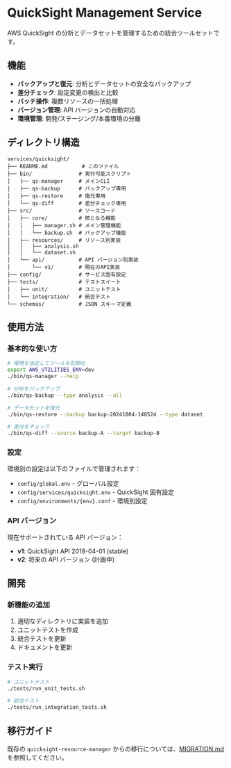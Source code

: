 # QuickSight Management Service

AWS QuickSight の分析とデータセットを管理するための統合ツールセットです。

## 機能

- **バックアップと復元**: 分析とデータセットの安全なバックアップ
- **差分チェック**: 設定変更の検出と比較
- **バッチ操作**: 複数リソースの一括処理
- **バージョン管理**: API バージョンの自動対応
- **環境管理**: 開発/ステージング/本番環境の分離

## ディレクトリ構造

```
services/quicksight/
├── README.md           # このファイル
├── bin/               # 実行可能スクリプト
│   ├── qs-manager     # メインCLI
│   ├── qs-backup      # バックアップ専用
│   ├── qs-restore     # 復元専用
│   └── qs-diff        # 差分チェック専用
├── src/               # ソースコード
│   ├── core/          # 核となる機能
│   │   ├── manager.sh # メイン管理機能
│   │   └── backup.sh  # バックアップ機能
│   ├── resources/     # リソース別実装
│   │   ├── analysis.sh
│   │   └── dataset.sh
│   └── api/           # API バージョン別実装
│       └── v1/        # 現在のAPI実装
├── config/            # サービス固有設定
├── tests/             # テストスイート
│   ├── unit/          # ユニットテスト
│   └── integration/   # 統合テスト
└── schemas/           # JSON スキーマ定義
```

## 使用方法

### 基本的な使い方

```bash
# 環境を指定してツールを初期化
export AWS_UTILITIES_ENV=dev
./bin/qs-manager --help

# 分析をバックアップ
./bin/qs-backup --type analysis --all

# データセットを復元
./bin/qs-restore --backup backup-20241004-140524 --type dataset

# 差分をチェック
./bin/qs-diff --source backup-A --target backup-B
```

### 設定

環境別の設定は以下のファイルで管理されます：

- `config/global.env` - グローバル設定
- `config/services/quicksight.env` - QuickSight 固有設定
- `config/environments/{env}.conf` - 環境別設定

### API バージョン

現在サポートされている API バージョン：

- **v1**: QuickSight API 2018-04-01 (stable)
- **v2**: 将来の API バージョン (計画中)

## 開発

### 新機能の追加

1. 適切なディレクトリに実装を追加
2. ユニットテストを作成
3. 統合テストを更新
4. ドキュメントを更新

### テスト実行

```bash
# ユニットテスト
./tests/run_unit_tests.sh

# 統合テスト
./tests/run_integration_tests.sh
```

## 移行ガイド

既存の `quicksight-resource-manager` からの移行については、[MIGRATION.md](MIGRATION.md) を参照してください。
